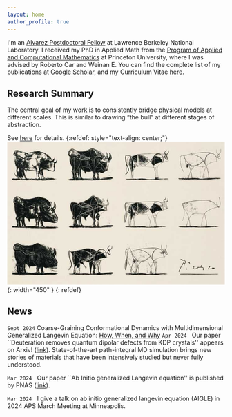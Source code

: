 ```yaml
---
layout: home
author_profile: true
---
```




I'm an [Alvarez Postdoctoral Fellow](https://cs.lbl.gov/careers/computing-fellowships/alvarez-fellowship/) at Lawrence Berkeley National Laboratory. I received my PhD in Applied Math from the [Program of Applied and Computational Mathematics](https://www.pacm.princeton.edu/) at Princeton University, where I was advised by Roberto Car and Weinan E. 
You can find the complete list of my publications at [Google Scholar](https://scholar.google.com/citations?user=WreiKioAAAAJ&hl=en), and my Curriculum Vitae [here](/about/).
 

## Research Summary
The central goal of my work is to consistently bridge physical models at different scales. This is similar to drawing “the bull” at different stages of abstraction.

See [here](/research/) for details.
{:refdef: style="text-align: center;"}
![Multiscale](/assets/images/bull.jpeg){: width="450" }
{: refdef}

<!---
{:refdef: style="text-align: center;"}
![Multiscale](/assets/images/multiscale_2.png){: width="800" }
{: refdef}
-->



## News
`Sept 2024` Coarse-Graining Conformational Dynamics with Multidimensional Generalized Langevin Equation: [How, When, and Why](https://pubs.acs.org/doi/full/10.1021/acs.jctc.4c00729)
`Apr 2024` &nbsp; Our paper ``Deuteration removes quantum dipolar defects from KDP crystals'' appears on Arxiv! ([link](https://arxiv.org/abs/2404.08125)). State-of-the-art path-integral MD simulation brings new stories of materials that have been intensively studied but never fully understood.

`Mar 2024` &nbsp; Our paper ``Ab Initio generalized Langevin equation'' is published by PNAS ([link](https://www.pnas.org/doi/10.1073/pnas.2308668121)). 

`Mar 2024` &nbsp; I give a talk on ab initio generalized langevin equation (AIGLE) in 2024 APS March Meeting at Minneapolis. 
